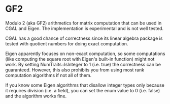 # GF2
Modulo 2 (aka GF2) arithmetics for matrix computation that can be used in CGAL and Eigen.
The implementation is experimental and is not well tested.

CGAL has a good chance of correctness since its linear algebra package is tested with quotient numbers for doing exact computation.

Eigen apparently focuses on non-exact computation, so some computations (like computing the square root with Eigen's built-in function) might not work.
By setting NumTraits<int>::IsInteger to 1 (i.e. true) the correctness can be guaranteed.
However, this also prohibits you from using most rank computation algorithms if not all of them.

If you know some Eigen algorithms that disallow integer types only because it requires division (i.e. a field), you can set the enum value to 0 (i.e. false) and the algorithm works fine.
